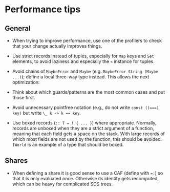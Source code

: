 # Performance tips

## General

- When trying to improve performance, use one of the profilers to check that
  your change actually improves things.

- Use strict records instead of tuples, especially for `Map` keys and `Set`
  elements, to avoid laziness and especially the `<` instance for tuples.

- Avoid chains of `MaybeError` and `Maybe` (e.g.
  `MaybeError String (Maybe ...)`); define a local three-way type instead. This
  allows the next optimization:

- Think about which guards/patterns are the most common cases and put those
  first.

- Avoid unnecessary pointfree notation (e.g., do not write `const ((===) key)`
  but write `\_ k -> k == key`.

- Use boxed records (`:: T = ! { ... }`) where appropriate. Normally, records
  are unboxed when they are a strict argument of a function, meaning that each
  field gets a space on the stack. With large records of which most fields are
  not used by the function, this should be avoided. `IWorld` is an example of a
  type that should be boxed.

## Shares

- When defining a share it is good sense to use a CAF (define with `=:`) so
  that it is only evaluated once. Otherwise its identity gets recomputed, which
  can be heavy for complicated SDS trees.
